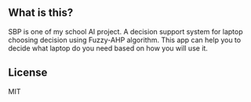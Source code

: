 ## What is this?

SBP is one of my school AI project. A decision support system for laptop choosing decision using Fuzzy-AHP algorithm. This app can help you to decide what laptop do you need based on how you will use it.

## License

MIT
